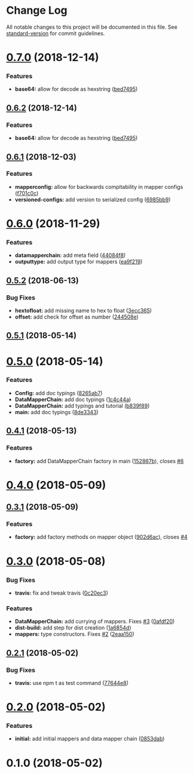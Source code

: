 # Change Log

All notable changes to this project will be documented in this file. See [standard-version](https://github.com/conventional-changelog/standard-version) for commit guidelines.

<a name="0.7.0"></a>
# [0.7.0](https://github.com/ExploratoryEngineering/data-mapper-chain/compare/v0.6.1...v0.7.0) (2018-12-14)


### Features

* **base64:** allow for decode as hexstring ([bed7495](https://github.com/ExploratoryEngineering/data-mapper-chain/commit/bed7495))



<a name="0.6.2"></a>
## [0.6.2](https://github.com/ExploratoryEngineering/data-mapper-chain/compare/v0.6.1...v0.6.2) (2018-12-14)


### Features

* **base64:** allow for decode as hexstring ([bed7495](https://github.com/ExploratoryEngineering/data-mapper-chain/commit/bed7495))



<a name="0.6.1"></a>
## [0.6.1](https://github.com/ExploratoryEngineering/data-mapper-chain/compare/v0.6.0...v0.6.1) (2018-12-03)


### Features

* **mapperconfig:** allow for backwards compitability in mapper configs ([f701c0c](https://github.com/ExploratoryEngineering/data-mapper-chain/commit/f701c0c))
* **versioned-configs:** add version to serialized config ([6985bb9](https://github.com/ExploratoryEngineering/data-mapper-chain/commit/6985bb9))



<a name="0.6.0"></a>
# [0.6.0](https://github.com/ExploratoryEngineering/data-mapper-chain/compare/v0.5.2...v0.6.0) (2018-11-29)


### Features

* **datamapperchain:** add meta field ([44084f8](https://github.com/ExploratoryEngineering/data-mapper-chain/commit/44084f8))
* **outputtype:** add output type for mappers ([ea9f219](https://github.com/ExploratoryEngineering/data-mapper-chain/commit/ea9f219))



<a name="0.5.2"></a>
## [0.5.2](https://github.com/ExploratoryEngineering/data-mapper-chain/compare/v0.5.1...v0.5.2) (2018-06-13)


### Bug Fixes

* **hextofloat:** add missing name to hex to float ([3ecc365](https://github.com/ExploratoryEngineering/data-mapper-chain/commit/3ecc365))
* **offset:** add check for offset as number ([244508e](https://github.com/ExploratoryEngineering/data-mapper-chain/commit/244508e))



<a name="0.5.1"></a>
## [0.5.1](https://github.com/ExploratoryEngineering/data-mapper-chain/compare/v0.5.0...v0.5.1) (2018-05-14)



<a name="0.5.0"></a>
# [0.5.0](https://github.com/ExploratoryEngineering/data-mapper-chain/compare/v0.4.1...v0.5.0) (2018-05-14)


### Features

* **Config:** add doc typings ([8265ab7](https://github.com/ExploratoryEngineering/data-mapper-chain/commit/8265ab7))
* **DataMapperChain:** add doc typings ([1c4c44a](https://github.com/ExploratoryEngineering/data-mapper-chain/commit/1c4c44a))
* **DataMapperChain:** add typings and tutorial ([b839f89](https://github.com/ExploratoryEngineering/data-mapper-chain/commit/b839f89))
* **main:** add doc typings ([8de3343](https://github.com/ExploratoryEngineering/data-mapper-chain/commit/8de3343))



<a name="0.4.1"></a>
## [0.4.1](https://github.com/ExploratoryEngineering/data-mapper-chain/compare/v0.4.0...v0.4.1) (2018-05-13)


### Features

* **factory:** add DataMapperChain factory in main ([152867b](https://github.com/ExploratoryEngineering/data-mapper-chain/commit/152867b)), closes [#6](https://github.com/ExploratoryEngineering/data-mapper-chain/issues/6)



<a name="0.4.0"></a>
# [0.4.0](https://github.com/ExploratoryEngineering/data-mapper-chain/compare/v0.3.1...v0.4.0) (2018-05-09)



<a name="0.3.1"></a>
## [0.3.1](https://github.com/ExploratoryEngineering/data-mapper-chain/compare/v0.3.0...v0.3.1) (2018-05-09)


### Features

* **factory:** add factory methods on mapper object ([902d6ac](https://github.com/ExploratoryEngineering/data-mapper-chain/commit/902d6ac)), closes [#4](https://github.com/ExploratoryEngineering/data-mapper-chain/issues/4)



<a name="0.3.0"></a>
# [0.3.0](https://github.com/ExploratoryEngineering/data-mapper-chain/compare/v0.2.1...v0.3.0) (2018-05-08)


### Bug Fixes

* **travis:** fix and tweak travis ([0c20ec3](https://github.com/ExploratoryEngineering/data-mapper-chain/commit/0c20ec3))


### Features

* **DataMapperChain:** add currying of mappers. Fixes [#3](https://github.com/ExploratoryEngineering/data-mapper-chain/issues/3) ([0afdf20](https://github.com/ExploratoryEngineering/data-mapper-chain/commit/0afdf20))
* **dist-build:** add step for dist creation ([1a6854d](https://github.com/ExploratoryEngineering/data-mapper-chain/commit/1a6854d))
* **mappers:** type constructors. Fixes [#2](https://github.com/ExploratoryEngineering/data-mapper-chain/issues/2) ([2eaa150](https://github.com/ExploratoryEngineering/data-mapper-chain/commit/2eaa150))



<a name="0.2.1"></a>
## [0.2.1](https://github.com/ExploratoryEngineering/data-mapper-chain/compare/v0.2.0...v0.2.1) (2018-05-02)


### Bug Fixes

* **travis:** use npm t as test command ([77644e8](https://github.com/ExploratoryEngineering/data-mapper-chain/commit/77644e8))



<a name="0.2.0"></a>
# [0.2.0](https://github.com/ExploratoryEngineering/data-mapper-chain/compare/v0.1.0...v0.2.0) (2018-05-02)


### Features

* **initial:** add initial mappers and data mapper chain ([0853dab](https://github.com/ExploratoryEngineering/data-mapper-chain/commit/0853dab))



<a name="0.1.0"></a>
# 0.1.0 (2018-05-02)

